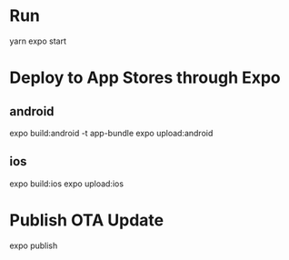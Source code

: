 # Run 
yarn
expo start

# Deploy to App Stores through Expo
## android 
expo build:android -t app-bundle
expo upload:android

## ios
expo build:ios
expo upload:ios

# Publish OTA Update

expo publish